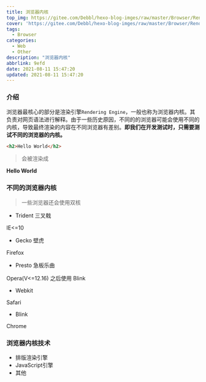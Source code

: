 ```yaml
---
title: 浏览器内核
top_img: https://gitee.com/Debbl/hexo-blog-imges/raw/master/Browser/RenderingEngine.jpg
cover: 'https://gitee.com/Debbl/hexo-blog-imges/raw/master/Browser/RenderingEngine.jpg'
tags:
  - Browser
categories:
  - Web
  - Other
description: "浏览器内核"
abbrlink: 9efd
date: 2021-08-11 15:47:20
updated: 2021-08-11 15:47:20
---
```


### 介绍

浏览器最核心的部分是渲染引擎`Rendering Engine`，一般也称为浏览器内核。其负责对网页语法进行解释。由于一些历史原因，不同的的浏览器可能会使用不同的内核，导致最终渲染的内容在不同浏览器有差别。**即我们在开发测试时，只需要测试不同的浏览器的内核。**

```html
<h2>Hello World</h2>
```

> 会被渲染成

**Hello World**

### 不同的浏览器内核

> 一些浏览器还会使用双核

- Trident 三叉戟

IE<=10

- Gecko 壁虎

Firefox

- Presto 急板乐曲

Opera(V<=12.16) 之后使用 Blink

- Webkit

Safari

- Blink

Chrome

### 浏览器内核技术

- 排版渲染引擎
- JavaScript引擎
- 其他
